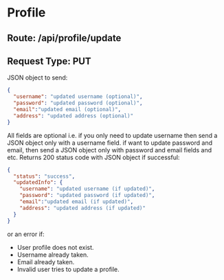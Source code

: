 # Profile
## Route: **/api/profile/update**
## Request Type: **PUT**
JSON object to send:
```json
{
  "username": "updated username (optional)",
  "password": "updated password (optional)",
  "email":"updated email (optional)",
  "address": "updated address (optional)"
}
```
All fields are optional i.e. if you only need to update username then send a JSON object only with a username field. if want to update password and email, then send a JSON object only with password and email fields and etc. Returns 200 status code with JSON object if successful:
```json
{
  "status": "success",
  "updatedInfo": {
    "username": "updated username (if updated)",
    "password": "updated password (if updated)",
    "email":"updated email (if updated)",
    "address": "updated address (if updated)"
  }
}
```
or an error if:
* User profile does not exist.
* Username already taken.
* Email already taken.
* Invalid user tries to update a profile.